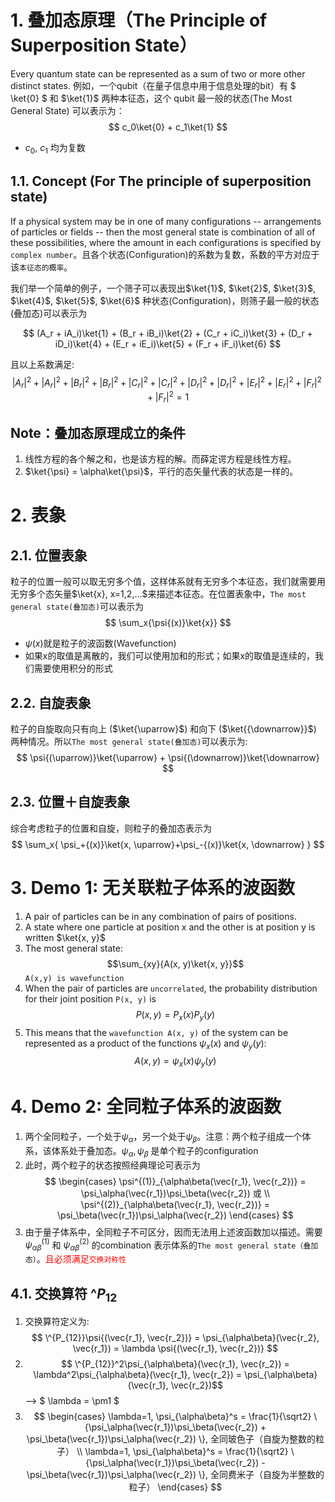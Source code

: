 <!--
 * @Author: Uper 41718895+Hyliu-BUAA@users.noreply.github.com
 * @Date: 2022-06-08 18:11:41
 * @LastEditors: Uper 41718895+Hyliu-BUAA@users.noreply.github.com
 * @LastEditTime: 2022-06-08 19:12:20
 * @FilePath: /Quantum_Mechanics/qm/1.叠加态.md
 * @Description: 这是默认设置,请设置`customMade`, 打开koroFileHeader查看配置 进行设置: https://github.com/OBKoro1/koro1FileHeader/wiki/%E9%85%8D%E7%BD%AE
-->
# 1. 叠加态原理（The Principle of Superposition State）

Every quantum state can be represented as a sum of two or more other distinct states. 例如，一个qubit（在量子信息中用于信息处理的bit）有 $ \ket{0} $ 和 $\ket{1}$ 两种本征态，这个 qubit 最一般的状态(The Most General State) 可以表示为：
$$ c_0\ket{0} + c_1\ket{1} $$
- $c_0$, $c_1$ 均为复数

## 1.1. Concept (For The principle of superposition state)
If a physical system may be in one of many configurations -- arrangements of particles or fields -- then the most general state is combination of all of these possibilities, where the amount in each configurations is specified by `complex number`。且各个状态(Configuration)的系数为复数，系数的平方对应于该`本征态的概率`。

我们举一个简单的例子，一个筛子可以表现出$\ket{1}$, $\ket{2}$, $\ket{3}$, $\ket{4}$, $\ket{5}$, $\ket{6}$ 种状态(Configuration)，则筛子最一般的状态(叠加态)可以表示为

$$ (A_r + iA_i)\ket{1} + (B_r + iB_i)\ket{2} + (C_r + iC_i)\ket{3} + (D_r + iD_i)\ket{4} + (E_r + iE_i)\ket{5} + (F_r + iF_i)\ket{6} $$

且以上系数满足:
$$ \left| A_r \right|^2 + \left| A_r \right|^2 + \left| B_r \right|^2 + \left| B_r \right|^2 + \left| C_r \right|^2 + \left| C_r \right|^2 + \left| D_r \right|^2 + \left| D_r \right|^2 + \left| E_r \right|^2 + \left| E_r \right|^2 + \left| F_r \right|^2 + \left| F_r \right|^2  = 1$$

## Note：叠加态原理成立的条件
1. 线性方程的各个解之和，也是该方程的解。而薛定谔方程是线性方程。
2. $\ket{\psi} = \alpha\ket{\psi}$，平行的态矢量代表的状态是一样的。


# 2. 表象
## 2.1. 位置表象
粒子的位置一般可以取无穷多个值，这样体系就有无穷多个本征态，我们就需要用无穷多个态矢量$\ket{x}, x=1,2,...$来描述本征态。在位置表象中，`The most general state(叠加态)`可以表示为
$$ \sum_x{\psi{(x)}\ket{x}} $$
- $\psi{(x)}$就是粒子的波函数(Wavefunction)
- 如果x的取值是离散的，我们可以使用加和的形式；如果x的取值是连续的，我们需要使用积分的形式

## 2.2. 自旋表象
粒子的自旋取向只有向上 ($\ket{\uparrow}$) 和向下 ($\ket{{\downarrow}}$) 两种情况。所以`The most general state(叠加态)`可以表示为:
$$ \psi{(\uparrow)}\ket{\uparrow} + \psi{(\downarrow)}\ket{\downarrow} $$

## 2.3. 位置＋自旋表象
综合考虑粒子的位置和自旋，则粒子的叠加态表示为
$$ \sum_x{ \psi_+{(x)}\ket{x, \uparrow}+\psi_-{(x)}\ket{x, \downarrow} } $$


# 3. Demo 1: 无关联粒子体系的波函数
1. A pair of particles can be in any combination of pairs of positions.
2. A state where one particle at position x and the other is at position y is written $\ket{x, y}$
3. The most general state: $$\sum_{xy}{A(x, y)\ket{x, y}}$$ `A(x,y) is wavefunction`
4. When the pair of particles are `uncorrelated`, the probability distribution for their joint position `P(x, y)` is $$P (x,y) = P_x(x)P_y(y)$$
5. This means that the `wavefunction A(x, y)` of the system can be represented as a product of the functions $\psi_x(x)$ and $\psi_y(y)$: $$ A(x, y) = \psi_x(x)\psi_y(y) $$

# 4. Demo 2: 全同粒子体系的波函数
1. 两个全同粒子，一个处于$\psi_\alpha$，另一个处于$\psi_\beta$。注意：两个粒子组成一个体系，该体系处于叠加态。$\psi_\alpha, \psi_\beta$ 是单个粒子的configuration
2. 此时，两个粒子的状态按照经典理论可表示为
$$ \begin{cases} \psi^{(1)}_{\alpha\beta(\vec{r_1}, \vec{r_2})} = \psi_\alpha(\vec{r_1})\psi_\beta(\vec{r_2}) 或 \\    \psi^{(2)}_{\alpha\beta(\vec{r_1}, \vec{r_2})} = \psi_\beta(\vec{r_1})\psi_\alpha(\vec{r_2})   \end{cases} $$
3. 由于量子体系中，全同粒子不可区分，因而无法用上述波函数加以描述。需要$\psi_{\alpha\beta}^{(1)}$ 和 $\psi_{\alpha\beta}^{(2)}$ 的combination 表示体系的`The most general state（叠加态）`。<font color="red">且必须满足`交换对称性`</font>

## 4.1. 交换算符 $\^{P_{12}}$
1. 交换算符定义为: $$ \^{P_{12}}\psi{(\vec{r_1}, \vec{r_2})} = \psi_{\alpha\beta}(\vec{r_2}, \vec{r_1}) = \lambda \psi{(\vec{r_1}, \vec{r_2})} $$
2. $$ \^{P_{12}}^2\psi_{\alpha\beta}(\vec{r_1}, \vec{r_2}) = \lambda^2\psi_{\alpha\beta}(\vec{r_1}, \vec{r_2}) = \psi_{\alpha\beta}(\vec{r_1}, \vec{r_2})$$ --> $ \lambda = \pm1 $ 
3. $$ \begin{cases} \lambda=1, \psi_{\alpha\beta}^s = \frac{1}{\sqrt2} \{\psi_\alpha(\vec{r_1})\psi_\beta(\vec{r_2}) + \psi_\beta(\vec{r_1})\psi_\alpha(\vec{r_2}) \}, 全同玻色子（自旋为整数的粒子） \\ \lambda=1, \psi_{\alpha\beta}^s = \frac{1}{\sqrt2} \{\psi_\alpha(\vec{r_1})\psi_\beta(\vec{r_2}) - \psi_\beta(\vec{r_1})\psi_\alpha(\vec{r_2}) \}, 全同费米子（自旋为半整数的粒子）  \end{cases} $$